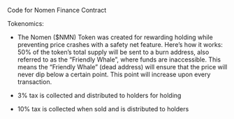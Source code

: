 Code for Nomen Finance Contract

Tokenomics:

- The Nomen ($NMN) Token was created for rewarding holding while preventing price crashes with a safety net feature. Here’s how it works: 50% of the token’s total supply will be sent to a burn address, also referred to as the “Friendly Whale”, where funds are inaccessible. This means the “Friendly Whale” (dead address) will ensure that the price will never dip below a certain point. This point will increase upon every transaction. 

- 3% tax is collected and distributed to holders for holding

- 10% tax is collected when sold and is distributed to holders
